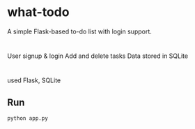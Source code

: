 # what-todo


A simple Flask-based to-do list with login support.

#
 User signup & login
 Add and delete tasks
Data stored in SQLite

#
used Flask, SQLite

## Run
```bash
python app.py
